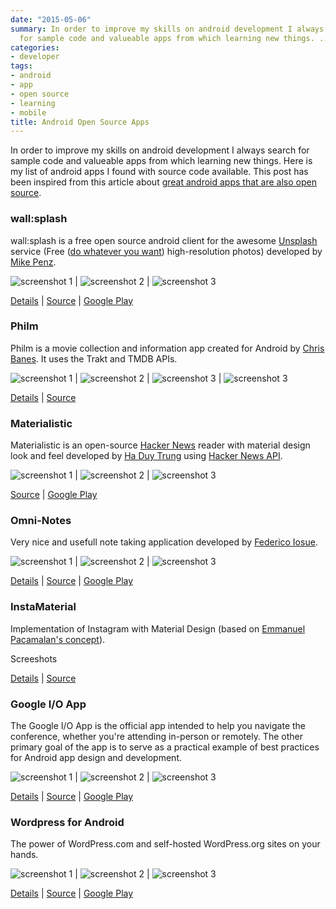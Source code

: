 ```yaml
---
date: "2015-05-06"
summary: In order to improve my skills on android development I always search
  for sample code and valueable apps from which learning new things. ...
categories:
- developer
tags:
- android
- app
- open source
- learning
- mobile
title: Android Open Source Apps
---
```


In order to improve my skills on android development I always search for sample code and valueable apps from which learning new things.
Here is my list of android apps I found with source code available.
This post has been inspired from this article about [great android apps that are also open source](http://blog.interstellr.com/post/39321551640/14-great-android-apps-that-are-also-open-source).

### wall:splash
wall:splash is a free open source android client for the awesome [Unsplash](https://unsplash.com/) service (Free ([do whatever you want](https://unsplash.com/license)) high-resolution photos) developed by [Mike Penz](https://github.com/mikepenz).

![screenshot 1](/images/posts/wallsplash-01.png) | ![screenshot 2](/images/posts/wallsplash-02.png) | ![screenshot 3](/images/posts/wallsplash-03.png)

[Details](http://wallsplashapp.com/) | [Source](https://github.com/mikepenz/wall-splash-android) | [Google Play](https://play.google.com/store/apps/details?id=com.mikepenz.unsplash)

### Philm
Philm is a movie collection and information app created for Android by [Chris Banes](http://chris.banes.me). It uses the Trakt and TMDB APIs.

![screenshot 1](/images/posts/philm-01.png) | ![screenshot 2](/images/posts/philm-02.png) | ![screenshot 3](/images/posts/philm-03.png) | ![screenshot 3](/images/posts/philm-04.png)

[Details](http://chris.banes.me/2014/06/18/philm-is-now-open-source/) | [Source](https://github.com/chrisbanes/philm)

### Materialistic
Materialistic is an open-source [Hacker News](https://news.ycombinator.com/) reader with material design look and feel developed by [Ha Duy Trung](https://hidroh.github.io/) using [Hacker News API](https://github.com/HackerNews/API).

![screenshot 1](/images/posts/materialistic-01.png) | ![screenshot 2](/images/posts/materialistic-02.png) | ![screenshot 3](/images/posts/materialistic-03.png)

[Source](https://github.com/hidroh/materialistic) | [Google Play](https://play.google.com/store/apps/details?id=io.github.hidroh.materialistic&hl=en)

### Omni-Notes
Very nice and usefull note taking application developed by [Federico Iosue](https://github.com/federicoiosue).

![screenshot 1](/images/posts/omninotes-01.png) | ![screenshot 2](/images/posts/omninotes-02.png) | ![screenshot 3](/images/posts/omninotes-03.png)

[Details](http://federicoiosue.github.io/Omni-Notes/) | [Source](https://github.com/federicoiosue/Omni-Notes) | [Google Play](https://play.google.com/store/apps/details?id=it.feio.android.omninotes)

### InstaMaterial
Implementation of Instagram with Material Design (based on [Emmanuel Pacamalan's concept](https://www.youtube.com/watch?v=ojwdmgmdR_Q)).

Screeshots

[Details](http://frogermcs.github.io/Instagram-with-Material-Design-concept-is-getting-real-the-summary/) | [Source](https://github.com/frogermcs/InstaMaterial)

### Google I/O App
The Google I/O App is the official app intended to help you navigate the conference, whether you're attending in-person or remotely.
The other primary goal of the app is to serve as a practical example of best practices for Android app design and development.

![screenshot 1](/images/posts/iosched-01.png) | ![screenshot 2](/images/posts/iosched-02.png) | ![screenshot 3](/images/posts/iosched-03.png)

[Details](http://android-developers.blogspot.de/2014/07/google-io-2014-app-source-code-now.html) | [Source](https://github.com/google/iosched) | [Google Play](https://play.google.com/store/apps/details?id=com.google.samples.apps.iosched)

### Wordpress for Android
The power of WordPress.com and self-hosted WordPress.org sites on your hands.

![screenshot 1](/images/posts/wordpress-01.png) | ![screenshot 2](/images/posts/wordpress-02.png) | ![screenshot 3](/images/posts/wordpress-03.png)

[Details](https://apps.wordpress.org/) | [Source](https://github.com/wordpress-mobile/WordPress-Android) | [Google Play](https://play.google.com/store/apps/details?id=org.wordpress.android)
